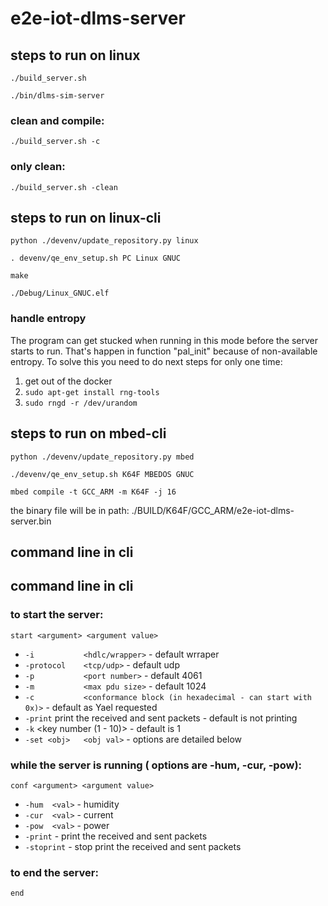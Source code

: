 # e2e-iot-dlms-server

## steps to run on linux
`./build_server.sh`

`./bin/dlms-sim-server`

### clean and compile:

`./build_server.sh -c`

### only clean:

`./build_server.sh -clean`


## steps to run on linux-cli
`python ./devenv/update_repository.py linux`

`. devenv/qe_env_setup.sh PC Linux GNUC`

`make`

`./Debug/Linux_GNUC.elf`

### handle entropy
The program can get stucked when running in this mode before the server starts to run. That's happen in function "pal_init" because of non-available entropy.
To solve this you need to do next steps for only one time:
1. get out of the docker
2. `sudo apt-get install rng-tools`
3. `sudo rngd -r /dev/urandom`

## steps to run on mbed-cli
`python ./devenv/update_repository.py mbed`

`./devenv/qe_env_setup.sh K64F MBEDOS GNUC`

`mbed compile -t GCC_ARM -m K64F -j 16`

the binary file will be in path:
./BUILD/K64F/GCC_ARM/e2e-iot-dlms-server.bin

## command line in cli

## command line in cli
### to start the server:
`start <argument> <argument value>`

* `-i           <hdlc/wrapper>` - default wrraper
* `-protocol    <tcp/udp>` - default udp
* `-p           <port number>` - default 4061
* `-m           <max pdu size>` - default 1024
* `-c           <conformance block (in hexadecimal - can start with 0x)>` - default as Yael requested
* `-print`      print the received and sent packets - default is not printing
* `-k`          <key number (1 - 10)> - default is 1
* `-set <obj>   <obj val>` - <obj> options are detailed below  

### while the server is running (<obj> options are -hum, -cur, -pow):
`conf <argument> <argument value>`

* `-hum  <val>` - humidity
* `-cur  <val>` - current
* `-pow  <val>` - power
* `-print`      - print the received and sent packets
* `-stoprint`   - stop print the received and sent packets

### to end the server:
`end`







